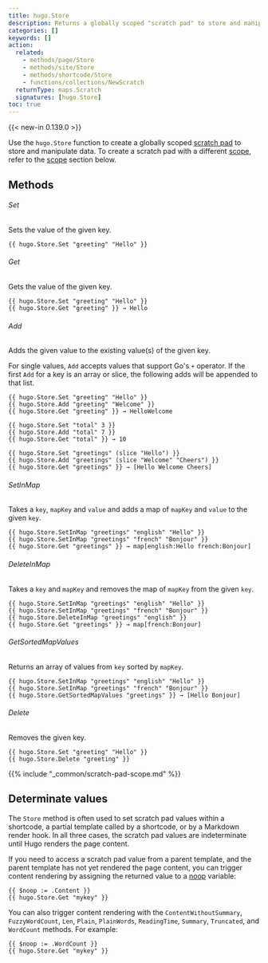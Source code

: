 ```yaml
---
title: hugo.Store
description: Returns a globally scoped "scratch pad" to store and manipulate data.
categories: []
keywords: []
action:
  related:
    - methods/page/Store
    - methods/site/Store
    - methods/shortcode/Store
    - functions/collections/NewScratch
  returnType: maps.Scratch
  signatures: [hugo.Store]
toc: true
---
```


{{< new-in 0.139.0 >}}

Use the `hugo.Store` function to create a globally scoped [scratch pad](g) to store and manipulate data. To create a scratch pad with a different [scope](g), refer to the [scope](#scope) section below.

## Methods

###### Set

Sets the value of the given key.

```go-html-template
{{ hugo.Store.Set "greeting" "Hello" }}
```

###### Get

Gets the value of the given key.

```go-html-template
{{ hugo.Store.Set "greeting" "Hello" }}
{{ hugo.Store.Get "greeting" }} → Hello
```

###### Add

Adds the given value to the existing value(s) of the given key.

For single values, `Add` accepts values that support Go's `+` operator. If the first `Add` for a key is an array or slice, the following adds will be appended to that list.

```go-html-template
{{ hugo.Store.Set "greeting" "Hello" }}
{{ hugo.Store.Add "greeting" "Welcome" }}
{{ hugo.Store.Get "greeting" }} → HelloWelcome
```

```go-html-template
{{ hugo.Store.Set "total" 3 }}
{{ hugo.Store.Add "total" 7 }}
{{ hugo.Store.Get "total" }} → 10
```

```go-html-template
{{ hugo.Store.Set "greetings" (slice "Hello") }}
{{ hugo.Store.Add "greetings" (slice "Welcome" "Cheers") }}
{{ hugo.Store.Get "greetings" }} → [Hello Welcome Cheers]
```

###### SetInMap

Takes a `key`, `mapKey` and `value` and adds a map of `mapKey` and `value` to the given `key`.

```go-html-template
{{ hugo.Store.SetInMap "greetings" "english" "Hello" }}
{{ hugo.Store.SetInMap "greetings" "french" "Bonjour" }}
{{ hugo.Store.Get "greetings" }} → map[english:Hello french:Bonjour]
```

###### DeleteInMap

Takes a `key` and `mapKey` and removes the map of `mapKey` from the given `key`.

```go-html-template
{{ hugo.Store.SetInMap "greetings" "english" "Hello" }}
{{ hugo.Store.SetInMap "greetings" "french" "Bonjour" }}
{{ hugo.Store.DeleteInMap "greetings" "english" }}
{{ hugo.Store.Get "greetings" }} → map[french:Bonjour]
```

###### GetSortedMapValues

Returns an array of values from `key` sorted by `mapKey`.

```go-html-template
{{ hugo.Store.SetInMap "greetings" "english" "Hello" }}
{{ hugo.Store.SetInMap "greetings" "french" "Bonjour" }}
{{ hugo.Store.GetSortedMapValues "greetings" }} → [Hello Bonjour]
```

###### Delete

Removes the given key.

```go-html-template
{{ hugo.Store.Set "greeting" "Hello" }}
{{ hugo.Store.Delete "greeting" }}
```

{{% include "_common/scratch-pad-scope.md" %}}

## Determinate values

The `Store` method is often used to set scratch pad values within a shortcode, a partial template called by a shortcode, or by a Markdown render hook. In all three cases, the scratch pad values are indeterminate until Hugo renders the page content.

If you need to access a scratch pad value from a parent template, and the parent template has not yet rendered the page content, you can trigger content rendering by assigning the returned value to a [noop](g) variable:

```go-html-template
{{ $noop := .Content }}
{{ hugo.Store.Get "mykey" }}
```

You can also trigger content rendering with the `ContentWithoutSummary`, `FuzzyWordCount`, `Len`, `Plain`, `PlainWords`, `ReadingTime`, `Summary`, `Truncated`, and `WordCount` methods. For example:

```go-html-template
{{ $noop := .WordCount }}
{{ hugo.Store.Get "mykey" }}
```
